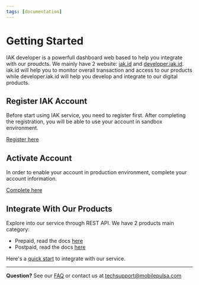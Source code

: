 ```yaml
---
tags: [documentation]
---
```


# Getting Started

IAK developer is a powerfull dashboard web based to help you integrate with our proudcts. We mainly have 2 
website: [iak.id](https://iak.id) and [developer.iak.id](https://developer.mobilepulsa.net). iak.id will help you to monitor overall transaction and access to our products while developer.iak.id will help you develop and integrate to our digital products. 

## Register IAK Account

Before start using IAK service, you need to register first.
After completing the registration, you will be able to use your account in sandbox environment.

[Register here](https://developer.mobilepulsa.net/signin)

## Activate Account

In order to enable your account in production environment, complete your account information.

[Complete here](https://developer.mobilepulsa.net/user_information)

## Integrate With Our Products

Explore into our service through REST API. We have 2 products main category:
- Prepaid, read the docs [here](docs/api-reference/docs/prepaid%20v1%20(legacy)/prepaid-flow.md)
- Postpaid, read the docs [here](docs/api-reference/docs/postpaid/postpaid-flow.md)

Here's a [quick start](integration/quick-start.md) to integrate with our service.

---

  **Question?** See our [FAQ](docs/developer-documentation/docs/faq.md) or contact us at [techsupport@mobilepulsa.com](mailto:techsupport@mobilepulsa.com)